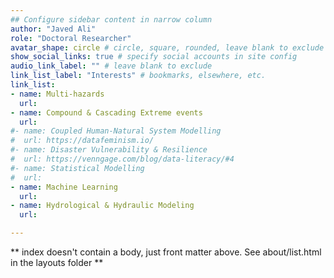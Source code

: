 ```yaml
---
## Configure sidebar content in narrow column
author: "Javed Ali"
role: "Doctoral Researcher"
avatar_shape: circle # circle, square, rounded, leave blank to exclude
show_social_links: true # specify social accounts in site config
audio_link_label: "" # leave blank to exclude
link_list_label: "Interests" # bookmarks, elsewhere, etc.
link_list:
- name: Multi-hazards
  url: 
- name: Compound & Cascading Extreme events
  url: 
#- name: Coupled Human-Natural System Modelling
#  url: https://datafeminism.io/
#- name: Disaster Vulnerability & Resilience
#  url: https://venngage.com/blog/data-literacy/#4
#- name: Statistical Modelling
#  url:
- name: Machine Learning
  url:
- name: Hydrological & Hydraulic Modeling
  url:

---
```


** index doesn't contain a body, just front matter above.
See about/list.html in the layouts folder **
